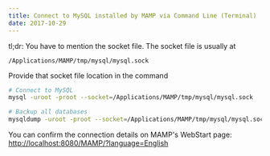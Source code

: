 ```yaml
---
title: Connect to MySQL installed by MAMP via Command Line (Terminal)
date: 2017-10-29
---
```

tl;dr: You have to mention the socket file. The socket file is usually at 

```
/Applications/MAMP/tmp/mysql/mysql.sock
```

Provide that socket file location in the command

```bash
# Connect to MySQL
mysql -uroot -proot --socket=/Applications/MAMP/tmp/mysql/mysql.sock
```

```bash
# Backup all databases
mysqldump -uroot -proot --socket=/Applications/MAMP/tmp/mysql/mysql.sock --all-databases > all_databases.sql
```


You can confirm the  connection details on MAMP's WebStart page: 
[http://localhost:8080/MAMP/?language=English](http://localhost:8080/MAMP/?language=English)